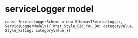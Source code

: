 <!-- if add any category then this category enum value add ** -->
# serviceLogger model
``
const ServiceLoggerSchema = new Schema<IServiceLogger, ServiceLoggerModel>({
What_Style_Did_You_Do: categoryValue,
Style_Rating: categoryValue,})
``
<!-- --------------------------------------------------------- -->

